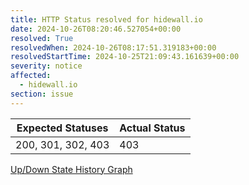 ```yaml
---
title: HTTP Status resolved for hidewall.io
date: 2024-10-26T08:20:46.527054+00:00
resolved: True
resolvedWhen: 2024-10-26T08:17:51.319183+00:00
resolvedStartTime: 2024-10-25T21:09:43.161639+00:00
severity: notice
affected:
  - hidewall.io
section: issue
---
```


| Expected Statuses | Actual Status  |
|-------------------|----------------|
| 200, 301, 302, 403 | 403 |


[Up/Down State History Graph](hidewall.io-http.html)